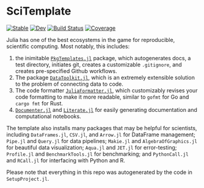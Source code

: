 # SciTemplate

[![Stable](https://img.shields.io/badge/docs-stable-blue.svg)](https://nrminor.github.io/Scientific-Projects-in-Julia/stable/)
[![Dev](https://img.shields.io/badge/docs-dev-blue.svg)](https://nrminor.github.io/Scientific-Projects-in-Julia/dev/)
[![Build Status](https://github.com/nrminor/Scientific-Projects-in-Julia/actions/workflows/CI.yml/badge.svg?branch=main)](https://github.com/nrminor/Scientific-Projects-in-Julia/actions/workflows/CI.yml?query=branch%3Amain)
[![Coverage](https://codecov.io/gh/nrminor/Scientific-Projects-in-Julia/branch/main/graph/badge.svg)](https://codecov.io/gh/nrminor/Scientific-Projects-in-Julia)

Julia has one of the best ecosystems in the game for reproducible, scientific computing. Most notably, this includes:
1. the inimitable [`PkgTemplates.jl`](https://juliaci.github.io/PkgTemplates.jl/stable/) package, which autogenerates docs, a test directory, initiates git, creates a customizable `.gitignore`, and creates pre-specified Github workflows.
2. The package [`DataToolkit.jl`](https://tecosaur.github.io/DataToolkitDocs/ref/stable/), which is an extremely extensible solution to the problem of connecting data to code.
3. The code formatter [`JuliaFormatter.jl`](https://docs.juliahub.com/General/JuliaFormatter/0.3.9/), which customizably revises your code formatting to make it more readable, similar to `gofmt` for Go and `cargo fmt` for Rust.
4. [`Documenter.jl`](https://documenter.juliadocs.org/stable/) and [`Literate.jl`](https://fredrikekre.github.io/Literate.jl/v2/) for easily generating documentation and computational notebooks.

The template also installs many packages that may be helpful for scientists, including `DataFrames.jl`, `CSV.jl`, and `Arrow.jl` for DataFrame management; `Pipe.jl` and `Query.jl` for data pipelines; `Makie.jl` and `AlgebraOfGraphics.jl` for beautiful data visualization; `Aqua.jl` and `JET.jl` for error-testing; `Profile.jl` and `BenchmarkTools.jl` for benchmarking; and `PythonCall.jl` and `RCall.jl` for interfacing with Python and R.

Please note that everything in this repo was autogenerated by the code in `SetupProject.jl`.
